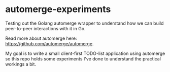 # automerge-experiments

Testing out the Golang automerge wrapper to understand how we can build peer-to-peer interactions with it in Go.

Read more about automerge here: https://github.com/automerge/automerge.

My goal is to write a small client-first TODO-list application using automerge so this repo holds some experiments I've
done to understand the practical workings a bit.
